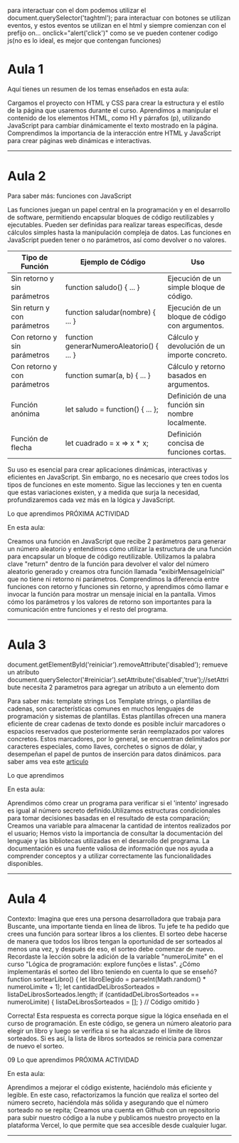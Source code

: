 para interactuar con el dom podemos utilizar el document.querySelector('taghtml');
para interactuar con botones se utilizan eventos, y estos eventos se utilizan en el html y siempre comienzan con el prefijo on...  onclick="alert('click')" como se ve pueden contener codigo js(no es lo ideal, es mejor que contengan funciones)

# __Aula 1__

Aquí tienes un resumen de los temas enseñados en esta aula:

Cargamos el proyecto con HTML y CSS para crear la estructura y el estilo de la página que usaremos durante el curso.
Aprendimos a manipular el contenido de los elementos HTML, como H1 y párrafos (p), utilizando JavaScript para cambiar dinámicamente el texto mostrado en la página.
Comprendimos la importancia de la interacción entre HTML y JavaScript para crear páginas web dinámicas e interactivas.

--------------------------------------------------------------------------------------------------------------------

# __Aula 2__

Para saber más: funciones con JavaScript

Las funciones juegan un papel central en la programación y en el desarrollo de software, permitiendo encapsular bloques de código reutilizables y ejecutables. Pueden ser definidas para realizar tareas específicas, desde cálculos simples hasta la manipulación compleja de datos. Las funciones en JavaScript pueden tener o no parámetros, así como devolver o no valores.

|Tipo de Función	|Ejemplo de Código	|Uso|
|-------------------|-------------------|---|
|Sin retorno y sin parámetros	|function saludo() { ... }	                |Ejecución de un simple bloque de código.           |
|Sin return y con parámetros	|function saludar(nombre) { ... }	        |Ejecución de un bloque de código con argumentos.   |
|Con retorno y sin parámetros	|function generarNumeroAleatorio() { ... }	|Cálculo y devolución de un importe concreto.       |
|Con retorno y con parámetros	|function sumar(a, b) { ... }	            |Cálculo y retorno basados en argumentos.           |
|Función anónima	            |let saludo = function() { ... };	        |Definición de una función sin nombre localmente.   |
|Función de flecha	            |let cuadrado = x => x * x;	                |Definición concisa de funciones cortas.            |

Su uso es esencial para crear aplicaciones dinámicas, interactivas y eficientes en JavaScript. Sin embargo, no es necesario que crees todos los tipos de funciones en este momento. Sigue las lecciones y ten en cuenta que estas variaciones existen, y a medida que surja la necesidad, profundizaremos cada vez más en la lógica y JavaScript.

 Lo que aprendimos
PRÓXIMA ACTIVIDAD

En esta aula:

Creamos una función en JavaScript que recibe 2 parámetros para generar un número aleatorio y entendimos cómo utilizar la estructura de una función para encapsular un bloque de código reutilizable.
Utilizamos la palabra clave "return" dentro de la función para devolver el valor del número aleatorio generado y creamos otra función llamada "exibirMensageInicial" que no tiene ni retorno ni parámetros.
Comprendimos la diferencia entre funciones con retorno y funciones sin retorno, y aprendimos cómo llamar e invocar la función para mostrar un mensaje inicial en la pantalla.
Vimos cómo los parámetros y los valores de retorno son importantes para la comunicación entre funciones y el resto del programa.

--------------------------------------------------------------------------------------------------------------------
# __Aula 3__

document.getElementById('reiniciar').removeAttribute('disabled'); remueve un atributo
document.querySelector('#reiniciar').setAttribute('disabled','true');//setAttribute necesita 2 parametros para agregar un atributo a un elemento dom

Para saber más: template strings
Los Template strings, o plantillas de cadenas, son características comunes en muchos lenguajes de programación y sistemas de plantillas. Estas plantillas ofrecen una manera eficiente de crear cadenas de texto donde es posible incluir marcadores o espacios reservados que posteriormente serán reemplazados por valores concretos. Estos marcadores, por lo general, se encuentran delimitados por caracteres especiales, como llaves, corchetes o signos de dólar, y desempeñan el papel de puntos de inserción para datos dinámicos.
para saber ams vea este [articulo](https://developer.mozilla.org/es/docs/Web/JavaScript/Reference/Template_literals)

Lo que aprendimos

En esta aula:

Aprendimos cómo crear un programa para verificar si el 'intento' ingresado es igual al número secreto definido.Utilizamos estructuras condicionales para tomar decisiones basadas en el resultado de esta comparación;
Creamos una variable para almacenar la cantidad de intentos realizados por el usuario;
Hemos visto la importancia de consultar la documentación del lenguaje y las bibliotecas utilizadas en el desarrollo del programa. La documentación es una fuente valiosa de información que nos ayuda a comprender conceptos y a utilizar correctamente las funcionalidades disponibles.

--------------------------------------------------------------------------------------------------------------------

# __Aula 4__

Contexto: Imagina que eres una persona desarrolladora que trabaja para Buscante, una importante tienda en línea de libros. Tu jefe te ha pedido que crees una función para sortear libros a los clientes. El sorteo debe hacerse de manera que todos los libros tengan la oportunidad de ser sorteados al menos una vez, y después de eso, el sorteo debe comenzar de nuevo. Recordaste la lección sobre la adición de la variable "numeroLimite" en el curso "Lógica de programación: explore funções e listas". ¿Cómo implementarás el sorteo del libro teniendo en cuenta lo que se enseñó?
function sortearLibro() {
    let libroElegido = parseInt(Math.random() * numeroLimite + 1);
    let cantidadDeLibrosSorteados = listaDeLibrosSorteados.length;
    if (cantidadDeLibrosSorteados == numeroLimite) {
        listaDeLibrosSorteados = [];
    }
    // Código omitido
}

Correcta! Esta respuesta es correcta porque sigue la lógica enseñada en el curso de programación. En este código, se genera un número aleatorio para elegir un libro y luego se verifica si se ha alcanzado el límite de libros sorteados. Si es así, la lista de libros sorteados se reinicia para comenzar de nuevo el sorteo.


 09
Lo que aprendimos
PRÓXIMA ACTIVIDAD

En esta aula:

Aprendimos a mejorar el código existente, haciéndolo más eficiente y legible. En este caso, refactorizamos la función que realiza el sorteo del número secreto, haciéndola más sólida y asegurando que el número sorteado no se repita;
Creamos una cuenta en Github con un repositorio para subir nuestro código a la nube y publicamos nuestro proyecto en la plataforma Vercel, lo que permite que sea accesible desde cualquier lugar.


------------------------------------------------------------------------------------------------------------------
